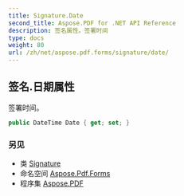 ```yaml
---
title: Signature.Date
second_title: Aspose.PDF for .NET API Reference
description: 签名属性。签署时间
type: docs
weight: 80
url: /zh/net/aspose.pdf.forms/signature/date/
---
```

## 签名.日期属性

签署时间。

```csharp
public DateTime Date { get; set; }
```

### 另见

* 类 [Signature](../)
* 命名空间 [Aspose.Pdf.Forms](../../../aspose.pdf.forms/)
* 程序集 [Aspose.PDF](../../../)